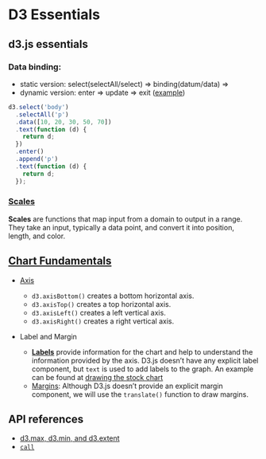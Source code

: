 # D3 Essentials

## d3.js essentials

### Data binding:

- static version: select(selectAll/select) => binding(datum/data) =>
- dynamic version: enter => update => exit ([example](https://www.educative.io/courses/introduction-to-visualization-using-d3-js/NE5k7g25MyN))

```js
d3.select('body')
  .selectAll('p')
  .data([10, 20, 30, 50, 70])
  .text(function (d) {
    return d;
  })
  .enter()
  .append('p')
  .text(function (d) {
    return d;
  });
```

### [Scales](https://www.educative.io/courses/introduction-to-visualization-using-d3-js/N7qyJ7xQnpD)

**Scales** are functions that map input from a domain to output in a range. They take an input, typically a data point, and convert it into position, length, and color.

## [Chart Fundamentals](https://www.educative.io/courses/introduction-to-visualization-using-d3-js/gxVk8X2pyO6)

- [Axis](https://www.educative.io/courses/introduction-to-visualization-using-d3-js/YM2xVK74WlA)

  - `d3.axisBottom()` creates a bottom horizontal axis.
  - `d3.axisTop()` creates a top horizontal axis.
  - `d3.axisLeft()` creates a left vertical axis.
  - `d3.axisRight()` creates a right vertical axis.

- Label and Margin

  - **[Labels](https://www.educative.io/courses/introduction-to-visualization-using-d3-js/JYg9vywE11y)** provide information for the chart and help to understand the information provided by the axis. D3.js doesn’t have any explicit label component, but `text` is used to add labels to the graph. An example can be found at [drawing the stock chart](https://www.educative.io/courses/introduction-to-visualization-using-d3-js/JYg9vywE11y#Example)
  - [Margins](https://www.educative.io/courses/introduction-to-visualization-using-d3-js/qApPJvDyL52): Although D3.js doesn’t provide an explicit margin component, we will use the `translate()` function to draw margins.

## API references

- [d3.max, d3.min, and d3.extent](https://observablehq.com/@d3/d3-extent)
- [`call`](https://www.d3indepth.com/selections/#call)
